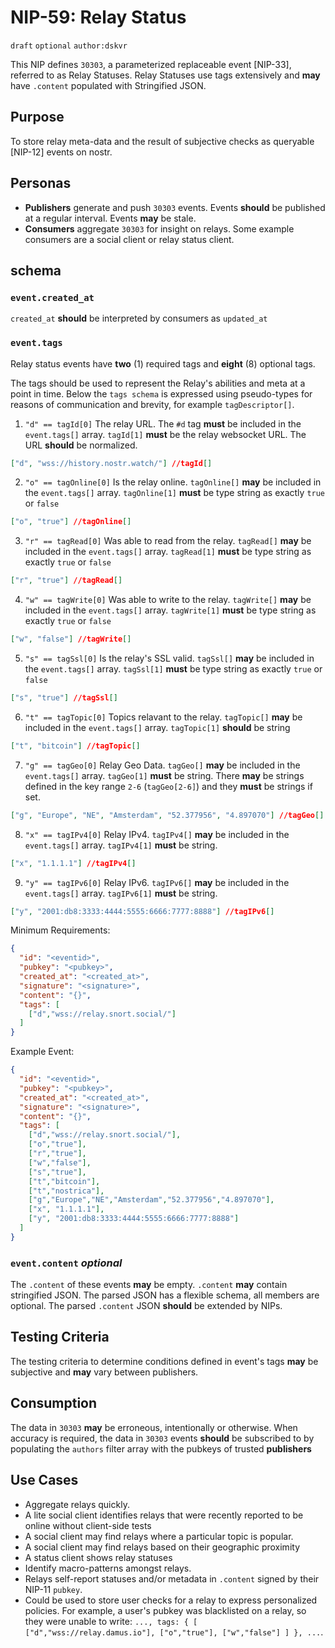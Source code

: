 # NIP-59: Relay Status

`draft` `optional` `author:dskvr`

This NIP defines `30303`, a parameterized replaceable event [NIP-33], referred to as Relay Statuses. Relay Statuses use tags extensively and **may** have `.content` populated with Stringified JSON.

## Purpose 
To store relay meta-data and the result of subjective checks as queryable [NIP-12] events on nostr. 

## Personas 
- **Publishers** generate and push `30303` events. Events **should** be published at a regular interval. Events **may** be stale.
- **Consumers** aggregate `30303` for insight on relays. Some example consumers are a social client or relay status client. 

## schema

### `event.created_at` 
`created_at` **should** be interpreted by consumers as `updated_at`

### `event.tags`
Relay status events have **two** (1) required tags and **eight** (8) optional tags. 

The tags should be used to represent the Relay's abilities and meta at a point in time. Below the `tags schema` is expressed using pseudo-types for reasons of communication and brevity, for example `tagDescriptor[]`.

1. `"d" == tagId[0]` The relay URL. The `#d` tag **must** be included in the `event.tags[]` array. `tagId[1]` **must** be the relay websocket URL. The URL **should** be normalized. 
```json
["d", "wss://history.nostr.watch/"] //tagId[]
```
2. `"o" == tagOnline[0]` Is the relay online. `tagOnline[]` **may** be included in the `event.tags[]` array. `tagOnline[1]` **must** be type string as exactly `true` or `false`
```json
["o", "true"] //tagOnline[]
```
3. `"r" == tagRead[0]` Was able to read from the relay. `tagRead[]` **may** be included in the `event.tags[]` array. `tagRead[1]` **must** be type string as exactly `true` or `false`
```json
["r", "true"] //tagRead[]
```
4. `"w" == tagWrite[0]` Was able to write to the relay. `tagWrite[]` **may** be included in the `event.tags[]` array. `tagWrite[1]` **must** be type string as exactly `true` or `false`
```json
["w", "false"] //tagWrite[]
```
5. `"s" == tagSsl[0]` Is the relay's SSL valid. `tagSsl[]` **may** be included in the `event.tags[]` array. `tagSsl[1]` **must** be type string as exactly `true` or `false`
```json
["s", "true"] //tagSsl[]
```
6. `"t" == tagTopic[0]` Topics relavant to the relay. `tagTopic[]` **may** be included in the `event.tags[]` array. `tagTopic[1]` **should** be string
```json
["t", "bitcoin"] //tagTopic[]
```
7. `"g" == tagGeo[0]` Relay Geo Data. `tagGeo[]` **may** be included in the `event.tags[]` array. `tagGeo[1]` **must** be string. There **may** be strings defined in the key range `2-6` (`tagGeo[2-6]`) and they **must** be strings if set.
```json
["g", "Europe", "NE", "Amsterdam", "52.377956", "4.897070"] //tagGeo[]
```
8. `"x" == tagIPv4[0]` Relay IPv4. `tagIPv4[]` **may** be included in the `event.tags[]` array. `tagIPv4[1]` **must** be string.
```json
["x", "1.1.1.1"] //tagIPv4[]
```
9. `"y" == tagIPv6[0]` Relay IPv6. `tagIPv6[]` **may** be included in the `event.tags[]` array. `tagIPv6[1]` **must** be string.
```json
["y", "2001:db8:3333:4444:5555:6666:7777:8888"] //tagIPv6[]
```

Minimum Requirements: 
```json
{
  "id": "<eventid>",
  "pubkey": "<pubkey>",
  "created_at": "<created_at>",
  "signature": "<signature>",
  "content": "{}",
  "tags": [  
    ["d","wss://relay.snort.social/"]
  ]
}
```

Example Event: 
```json
{
  "id": "<eventid>",
  "pubkey": "<pubkey>",
  "created_at": "<created_at>",
  "signature": "<signature>",
  "content": "{}",
  "tags": [  
    ["d","wss://relay.snort.social/"],
    ["o","true"],
    ["r","true"],
    ["w","false"],
    ["s","true"],
    ["t","bitcoin"],
    ["t","nostrica"],
    ["g","Europe","NE","Amsterdam","52.377956","4.897070"],
    ["x", "1.1.1.1"],
    ["y", "2001:db8:3333:4444:5555:6666:7777:8888"]
  ]
}
```

### `event.content` _optional_
The `.content` of these events **may** be empty. `.content` **may** contain stringified JSON. The parsed JSON has a flexible schema, all members are optional. The parsed `.content` JSON **should** be extended by NIPs. 

## Testing Criteria
The testing criteria to determine conditions defined in event's tags **may** be subjective and **may** vary between publishers.

## Consumption
The data in `30303` **may** be erroneous, intentionally or otherwise. When accuracy is required, the data in `30303` events **should** be subscribed to by populating the `authors` filter array with the pubkeys of trusted **publishers**

## Use Cases 
- Aggregate relays quickly.
- A lite social client identifies relays that were recently reported to be online without client-side tests
- A social client may find relays where a particular topic is popular.
- A social client may find relays based on their geographic proximity
- A status client shows relay statuses
- Identify macro-patterns amongst relays. 
- Relays self-report statuses and/or metadata in `.content` signed by their NIP-11 `pubkey`.
- Could be used to store user checks for a relay to express personalized policies. For example, a user's pubkey was blacklisted on a relay, so they were unable to write: `..., tags: { [ ["d","wss://relay.damus.io"], ["o","true"], ["w","false"] ] }, ...`.
